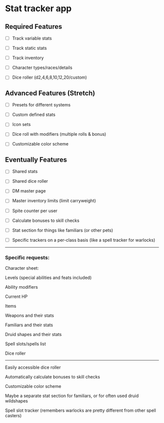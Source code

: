 # Stat tracker app

## Required Features

- [ ] Track variable stats

- [ ] Track static stats

- [ ] Track inventory

- [ ] Character types/races/details

- [ ] Dice roller (d2,4,6,8,10,12,20/custom)

## Advanced Features (Stretch)

- [ ] Presets for different systems

- [ ] Custom defined stats

- [ ] Icon sets

- [ ] Dice roll with modifiers (multiple rolls & bonus)

- [ ] Customizable color scheme

## Eventually Features

- [ ] Shared stats

- [ ] Shared dice roller

- [ ] DM master page

- [ ] Master inventory limits (limit carryweight)

- [ ] Spite counter per user

- [ ] Calculate bonuses to skill checks

- [ ] Stat section for things like familiars (or other pets)

- [ ] Specific trackers on a per-class basis (like a spell tracker for warlocks)

---
### Specific requests:

Character sheet:

Levels (special abilities and feats included)

Ability modifiers 

Current HP

Items

Weapons and their stats

Familiars and their stats

Druid shapes and their stats

Spell slots/spells list 

Dice roller 

---

Easily accessible dice roller

Automatically calculate bonuses to skill checks

Customizable color scheme

Maybe a separate stat section for familiars, or for often used druid wildshapes

Spell slot tracker (remembers warlocks are pretty different from other spell casters)

